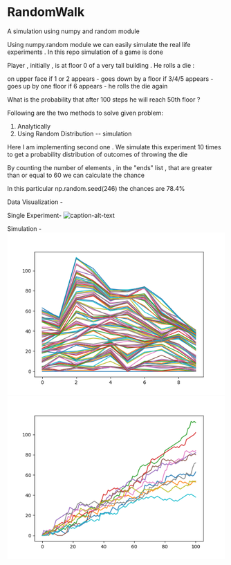 # RandomWalk
A simulation using numpy and random module


Using numpy.random module we can easily simulate the real life experiments .
In this repo simulation of a game is done

Player , initially , is at floor 0 of a very tall building . He rolls a die :

on upper face if 1 or 2 appears - goes down by a floor
if 3/4/5 appears - goes up by one floor
if 6 appears - he rolls the die again

What is the probability that after 100 steps he will reach 50th floor ?



Following are the two methods to solve given problem:
1) Analytically
2) Using Random Distribution  -- simulation


Here I am implementing second one . We simulate this experiment 10 times to get a probability distribution of outcomes of throwing the die


By counting the number of elements , in the "ends" list , that are greater than or equal to 60 we can calculate the chance

In this particular np.random.seed(246) the chances are 78.4%


Data Visualization -


Single Experiment-
![caption-alt-text](shivanshuman021/RandomWalk/blob/master/plot.png)

Simulation -
![caption-alt-text](https://github.com/shivanshuman021/RandomWalk/blob/master/simulation_plot.png)
![caption-alt-text](https://github.com/shivanshuman021/RandomWalk/blob/master/simulation_plot_transpose.png)
